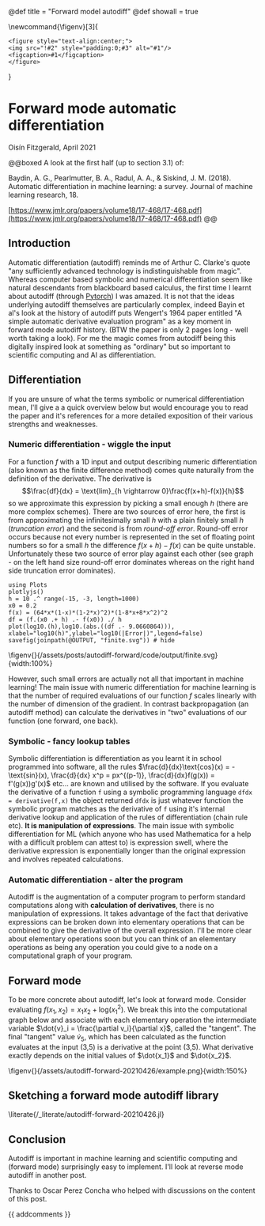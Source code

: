 
@def title = "Forward model autodiff"
@def showall = true

\newcommand{\figenv}[3]{
~~~
<figure style="text-align:center;">
<img src="!#2" style="padding:0;#3" alt="#1"/>
<figcaption>#1</figcaption>
</figure>
~~~
}

# Forward mode automatic differentiation
Oisín Fitzgerald, April 2021

@@boxed
A look at the first half (up to section 3.1) of:  
 
Baydin, A. G., Pearlmutter, B. A., Radul, A. A., & Siskind, J. M. (2018). Automatic differentiation in machine learning: a survey. Journal of machine learning research, 18.  

[https://www.jmlr.org/papers/volume18/17-468/17-468.pdf](https://www.jmlr.org/papers/volume18/17-468/17-468.pdf)
@@

## Introduction
Automatic differentiation (autodiff) reminds me of Arthur C. Clarke's quote "any sufficiently advanced technology is indistinguishable from magic". Whereas computer based symbolic and numerical 
differentiation seem like natural descendants from blackboard based calculus, the first time I learnt
about autodiff (through [Pytorch](https://pytorch.org/)) I was amazed. It is not that the ideas underlying autodiff themselves
are particularly complex, indeed Bayin et al's look at the history of autodiff puts Wengert's 1964
paper entitled "A simple automatic derivative evaluation program" as a key moment in forward mode
autodiff history. (BTW the paper is only 2 pages long - well worth taking a look). For me the magic comes from autodiff being this digitally
inspired look at something as "ordinary" but so important to scientific computing and AI as differentiation.

## Differentiation
If you are unsure of what the terms symbolic or numerical differentiation mean, I'll give a a quick
overview below but would encourage you to read
the paper and it's references for a more detailed exposition of their various 
strengths and weaknesses. 

### Numeric differentiation - wiggle the input

For a function $f$ with a 1D input and output describing numeric differentiation (also known as the finite difference method) comes quite naturally from the definition of the derivative. The derivative is
$$\frac{df}{dx} = \text{lim}_{h \rightarrow 0}\frac{f(x+h)-f(x)}{h}$$ so we approximate this expression by picking a small enough $h$ 
(there are more complex schemes). 
There are two sources of error here, the first is from approximating the infinitesimally small $h$ with a plain finitely small $h$ (*truncation error*) and
the second is from *round-off error*. 
Round-off error occurs because not every number is represented in the set of floating point numbers so for a small $h$ the difference $f(x+h)-f(x)$ can be quite unstable. Unfortunately these two source of error play against each other (see graph - on the left hand size round-off error dominates whereas on the right hand side truncation error dominates).

```julia:finite
using Plots
plotlyjs()
h = 10 .^ range(-15, -3, length=1000)
x0 = 0.2
f(x) = (64*x*(1-x)*(1-2*x)^2)*(1-8*x+8*x^2)^2
df = (f.(x0 .+ h) .- f(x0)) ./ h
plot(log10.(h),log10.(abs.((df .- 9.0660864))),
xlabel="log10(h)",ylabel="log10(|Error|)",legend=false)
savefig(joinpath(@OUTPUT, "finite.svg")) # hide
```

\figenv{}{/assets/posts/autodiff-forward/code/output/finite.svg}{width:100%}

However, such small errors are actually not all that important in machine learning! The main issue with numeric
differentiation for machine learning is that the number of required evaluations of our function $f$
scales linearly with the number of dimension of the gradient. In contrast backpropagation (an autodiff method) can calculate the 
derivatives in "two" evaluations of our function (one forward, one back). 

### Symbolic - fancy lookup tables

Symbolic differentiation is differentiation as you learnt it in school programmed into software, all the rules
$\frac{d}{dx}\text{cos}(x) = -\text{sin}(x), \frac{d}{dx} x^p = px^{(p-1)}, \frac{d}{dx}f(g(x)) = f'(g(x))g'(x)$ etc... are known and utilised by the software. If you evaluate the derivative of a 
function `f` using a symbolic programming language `dfdx = derivative(f,x)` the object returned `dfdx` is just whatever function the symbolic program matches as the derivative of `f` using it's internal derivative lookup and application of the rules of differentiation (chain rule etc). **It is manipulation of expressions**. 
The main issue with symbolic differentiation for ML (which anyone who has
used Mathematica for a help with a difficult problem can attest to) is expression swell, where the derivative expression is exponentially longer than the original expression and involves repeated calculations.

### Automatic differentiation - alter the program

Autodiff is the augmentation of a computer program to perform standard computations along with **calculation
of derivatives**, there is no manipulation of expressions. It takes advantage of the fact that derivative expressions can be broken down into 
elementary operations that can be combined to give the derivative of the overall 
expression. I'll be more clear about elementary operations soon but you can think of an elementary operations as being any operation you could give to a node on a computational graph of your program.

## Forward mode

To be more concrete about autodiff, let's look at forward mode. Consider evaluating $f(x_1,x_2) = x_1 x_2 + \text{log}(x_1 ^2)$. We break this into the computational graph below and associate with each elementary operation the intermediate variable 
$\dot{v}_i = \frac{\partial v_i}{\partial x}$, called the "tangent". The final "tangent" value $\dot{v}_5$, which has been calculated as the function evaluates at the input (3,5) is a derivative at the point (3,5). What derivative exactly depends on the initial values of $\dot{x_1}$ and $\dot{x_2}$. 

\figenv{}{/assets/autodiff-forward-20210426/example.png}{width:150%}

## Sketching a forward mode autodiff library

\literate{/_literate/autodiff-forward-20210426.jl}

## Conclusion

Autodiff is important in machine learning and scientific computing and (forward mode) surprisingly easy to implement. I'll look at reverse mode autodiff in another post. 

Thanks to Oscar Perez Concha who helped with discussions on the content of this post.  

{{ addcomments }}
